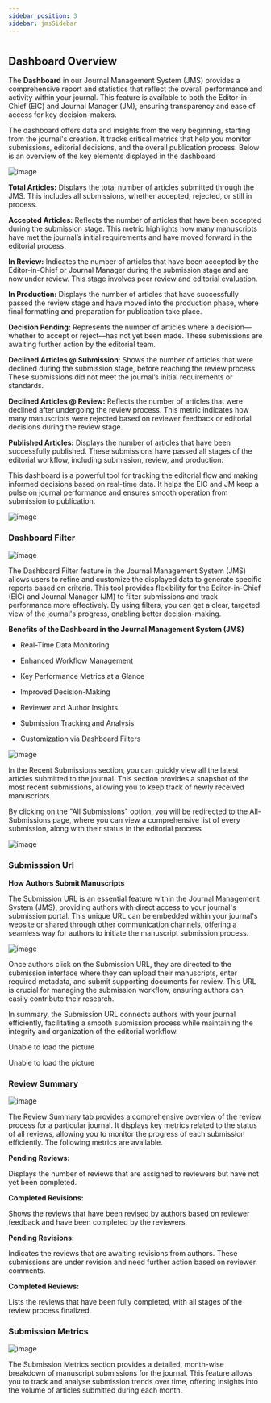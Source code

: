 ```yaml
---
sidebar_position: 3
sidebar: jmsSidebar
---
```


#

## **Dashboard Overview**

The **Dashboard** in our Journal Management System (JMS) provides a comprehensive report and statistics that reflect the overall performance and activity within your journal. This feature is available to both the Editor-in-Chief (EIC) and Journal Manager (JM), ensuring transparency and ease of access for key decision-makers.

The dashboard offers data and insights from the very beginning, starting from the journal's creation. It tracks critical metrics that help you monitor submissions, editorial decisions, and the overall publication process. Below is an overview of the key elements displayed in the dashboard

![image](https://cdn.kryoni.com/kryoni-docs/images/journal-manager-dashboard.png)

**Total Articles:** Displays the total number of articles submitted through the JMS. This includes all submissions, whether accepted, rejected, or still in process.

**Accepted Articles:** Reflects the number of articles that have been accepted during the submission stage. This metric highlights how many manuscripts have met the journal’s initial requirements and have moved forward in the editorial process.

**In Review:** Indicates the number of articles that have been accepted by the Editor-in-Chief or Journal Manager during the submission stage and are now under review. This stage involves peer review and editorial evaluation.

**In Production:** Displays the number of articles that have successfully passed the review stage and have moved into the production phase, where final formatting and preparation for publication take place.

**Decision Pending:** Represents the number of articles where a decision—whether to accept or reject—has not yet been made. These submissions are awaiting further action by the editorial team.

**Declined Articles @ Submission**: Shows the number of articles that were declined during the submission stage, before reaching the review process. These submissions did not meet the journal’s initial requirements or standards.

**Declined Articles @ Review:** Reflects the number of articles that were declined after undergoing the review process. This metric indicates how many manuscripts were rejected based on reviewer feedback or editorial decisions during the review stage.

**Published Articles:** Displays the number of articles that have been successfully published. These submissions have passed all stages of the editorial workflow, including submission, review, and production.

This dashboard is a powerful tool for tracking the editorial flow and making informed decisions based on real-time data. It helps the EIC and JM keep a pulse on journal performance and ensures smooth operation from submission to publication.

![image](https://cdn.kryoni.com/kryoni-docs/images/journal-manager-dashboard.png)

### **Dashboard Filter**

![image](https://cdn.kryoni.com/kryoni-docs/images/dashboard-filter.png)

The Dashboard Filter feature in the Journal Management System (JMS) allows users to refine and customize the displayed data to generate specific reports based on criteria. This tool provides flexibility for the Editor-in-Chief (EIC) and Journal Manager (JM) to filter submissions and track performance more effectively. By using filters, you can get a clear, targeted view of the journal's progress, enabling better decision-making.

**Benefits of the Dashboard in the Journal Management System (JMS)**

- Real-Time Data Monitoring

- Enhanced Workflow Management

- Key Performance Metrics at a Glance

- Improved Decision-Making

- Reviewer and Author Insights

- Submission Tracking and Analysis

- Customization via Dashboard Filters

![image](https://cdn.kryoni.com/kryoni-docs/images/recent-submission.png)

In the Recent Submissions section, you can quickly view all the latest articles submitted to the journal. This section provides a snapshot of the most recent submissions, allowing you to keep track of newly received manuscripts.

By clicking on the "All Submissions" option, you will be redirected to the All-Submissions page, where you can view a comprehensive list of every submission, along with their status in the editorial process

![image](https://cdn.kryoni.com/kryoni-docs/images/submission-url.png)

### **Submisssion Url**

**How Authors Submit Manuscripts**

The Submission URL is an essential feature within the Journal Management System (JMS), providing authors with direct access to your journal's submission portal. This unique URL can be embedded within your journal's website or shared through other communication channels, offering a seamless way for authors to initiate the manuscript submission process.

![image](https://cdn.kryoni.com/kryoni-docs/images/submission-url.png)

Once authors click on the Submission URL, they are directed to the submission interface where they can upload their manuscripts, enter required metadata, and submit supporting documents for review. This URL is crucial for managing the submission workflow, ensuring authors can easily contribute their research.

In summary, the Submission URL connects authors with your journal efficiently, facilitating a smooth submission process while maintaining the integrity and organization of the editorial workflow.

Unable to load the picture

Unable to load the picture

### **Review Summary**

![image](https://cdn.kryoni.com/kryoni-docs/images/review-summary.png)

The Review Summary tab provides a comprehensive overview of the review process for a particular journal. It displays key metrics related to the status of all reviews, allowing you to monitor the progress of each submission efficiently. The following metrics are available.

**Pending Reviews:**

Displays the number of reviews that are assigned to reviewers but have not yet been completed.

**Completed Revisions:**

Shows the reviews that have been revised by authors based on reviewer feedback and have been completed by the reviewers.

**Pending Revisions:**

Indicates the reviews that are awaiting revisions from authors. These submissions are under revision and need further action based on reviewer comments.

**Completed Reviews:**

Lists the reviews that have been fully completed, with all stages of the review process finalized.

### **Submission Metrics**

![image](https://cdn.kryoni.com/kryoni-docs/images/submission-matrics.png)

The Submission Metrics section provides a detailed, month-wise breakdown of manuscript submissions for the journal. This feature allows you to track and analyse submission trends over time, offering insights into the volume of articles submitted during each month.
